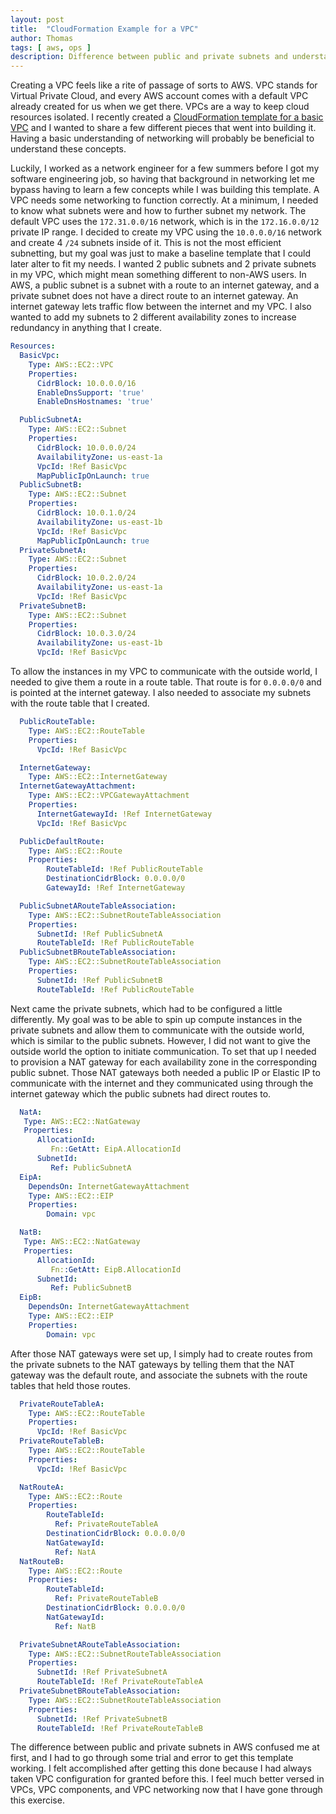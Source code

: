 ```yaml
---
layout: post
title:  "CloudFormation Example for a VPC"
author: Thomas
tags: [ aws, ops ]
description: Difference between public and private subnets and understanding VPC components
---
```


Creating a VPC feels like a rite of passage of sorts to AWS. VPC stands for Virtual Private Cloud, and every AWS account comes with a default VPC already created for us when we get there. VPCs are a way to keep cloud resources isolated. I recently created a [CloudFormation template for a basic VPC](https://github.com/thomasstep/aws-cloudformation-reference/blob/98d23f0b5eef9db731e98b3c38cc8957c60ad8e3/vpc/basic/vpc.yml) and I wanted to share a few different pieces that went into building it. Having a basic understanding of networking will probably be beneficial to understand these concepts.

Luckily, I worked as a network engineer for a few summers before I got my software engineering job, so having that background in networking let me bypass having to learn a few concepts while I was building this template. A VPC needs some networking to function correctly. At a minimum, I needed to know what subnets were and how to further subnet my network. The default VPC uses the `172.31.0.0/16` network, which is in the `172.16.0.0/12` private IP range. I decided to create my VPC using the `10.0.0.0/16` network and create 4 `/24` subnets inside of it. This is not the most efficient subnetting, but my goal was just to make a baseline template that I could later alter to fit my needs. I wanted 2 public subnets and 2 private subnets in my VPC, which might mean something different to non-AWS users. In AWS, a public subnet is a subnet with a route to an internet gateway, and a private subnet does not have a direct route to an internet gateway. An internet gateway lets traffic flow between the internet and my VPC. I also wanted to add my subnets to 2 different availability zones to increase redundancy in anything that I create.
```yml
Resources:
  BasicVpc:
    Type: AWS::EC2::VPC
    Properties:
      CidrBlock: 10.0.0.0/16
      EnableDnsSupport: 'true'
      EnableDnsHostnames: 'true'

  PublicSubnetA:
    Type: AWS::EC2::Subnet
    Properties:
      CidrBlock: 10.0.0.0/24
      AvailabilityZone: us-east-1a
      VpcId: !Ref BasicVpc
      MapPublicIpOnLaunch: true
  PublicSubnetB:
    Type: AWS::EC2::Subnet
    Properties:
      CidrBlock: 10.0.1.0/24
      AvailabilityZone: us-east-1b
      VpcId: !Ref BasicVpc
      MapPublicIpOnLaunch: true
  PrivateSubnetA:
    Type: AWS::EC2::Subnet
    Properties:
      CidrBlock: 10.0.2.0/24
      AvailabilityZone: us-east-1a
      VpcId: !Ref BasicVpc
  PrivateSubnetB:
    Type: AWS::EC2::Subnet
    Properties:
      CidrBlock: 10.0.3.0/24
      AvailabilityZone: us-east-1b
      VpcId: !Ref BasicVpc
```

To allow the instances in my VPC to communicate with the outside world, I needed to give them a route in a route table. That route is for `0.0.0.0/0` and is pointed at the internet gateway. I also needed to associate my subnets with the route table that I created.
```yml
  PublicRouteTable:
    Type: AWS::EC2::RouteTable
    Properties:
      VpcId: !Ref BasicVpc

  InternetGateway:
    Type: AWS::EC2::InternetGateway
  InternetGatewayAttachment:
    Type: AWS::EC2::VPCGatewayAttachment
    Properties:
      InternetGatewayId: !Ref InternetGateway
      VpcId: !Ref BasicVpc

  PublicDefaultRoute:
    Type: AWS::EC2::Route
    Properties:
        RouteTableId: !Ref PublicRouteTable
        DestinationCidrBlock: 0.0.0.0/0
        GatewayId: !Ref InternetGateway

  PublicSubnetARouteTableAssociation:
    Type: AWS::EC2::SubnetRouteTableAssociation
    Properties:
      SubnetId: !Ref PublicSubnetA
      RouteTableId: !Ref PublicRouteTable
  PublicSubnetBRouteTableAssociation:
    Type: AWS::EC2::SubnetRouteTableAssociation
    Properties:
      SubnetId: !Ref PublicSubnetB
      RouteTableId: !Ref PublicRouteTable
```

Next came the private subnets, which had to be configured a little differently. My goal was to be able to spin up compute instances in the private subnets and allow them to communicate with the outside world, which is similar to the public subnets. However, I did not want to give the outside world the option to initiate communication. To set that up I needed to provision a NAT gateway for each availability zone in the corresponding public subnet. Those NAT gateways both needed a public IP or Elastic IP to communicate with the internet and they communicated using through the internet gateway which the public subnets had direct routes to.
```yml
  NatA:
   Type: AWS::EC2::NatGateway
   Properties:
      AllocationId:
         Fn::GetAtt: EipA.AllocationId
      SubnetId:
         Ref: PublicSubnetA
  EipA:
    DependsOn: InternetGatewayAttachment
    Type: AWS::EC2::EIP
    Properties:
        Domain: vpc

  NatB:
   Type: AWS::EC2::NatGateway
   Properties:
      AllocationId:
         Fn::GetAtt: EipB.AllocationId
      SubnetId:
         Ref: PublicSubnetB
  EipB:
    DependsOn: InternetGatewayAttachment
    Type: AWS::EC2::EIP
    Properties:
        Domain: vpc
```

After those NAT gateways were set up, I simply had to create routes from the private subnets to the NAT gateways by telling them that the NAT gateway was the default route, and associate the subnets with the route tables that held those routes.
```yml
  PrivateRouteTableA:
    Type: AWS::EC2::RouteTable
    Properties:
      VpcId: !Ref BasicVpc
  PrivateRouteTableB:
    Type: AWS::EC2::RouteTable
    Properties:
      VpcId: !Ref BasicVpc

  NatRouteA:
    Type: AWS::EC2::Route
    Properties:
        RouteTableId:
          Ref: PrivateRouteTableA
        DestinationCidrBlock: 0.0.0.0/0
        NatGatewayId:
          Ref: NatA
  NatRouteB:
    Type: AWS::EC2::Route
    Properties:
        RouteTableId:
          Ref: PrivateRouteTableB
        DestinationCidrBlock: 0.0.0.0/0
        NatGatewayId:
          Ref: NatB

  PrivateSubnetARouteTableAssociation:
    Type: AWS::EC2::SubnetRouteTableAssociation
    Properties:
      SubnetId: !Ref PrivateSubnetA
      RouteTableId: !Ref PrivateRouteTableA
  PrivateSubnetBRouteTableAssociation:
    Type: AWS::EC2::SubnetRouteTableAssociation
    Properties:
      SubnetId: !Ref PrivateSubnetB
      RouteTableId: !Ref PrivateRouteTableB
```

The difference between public and private subnets in AWS confused me at first, and I had to go through some trial and error to get this template working. I felt accomplished after getting this done because I had always taken VPC configuration for granted before this. I feel much better versed in VPCs, VPC components, and VPC networking now that I have gone through this exercise.
